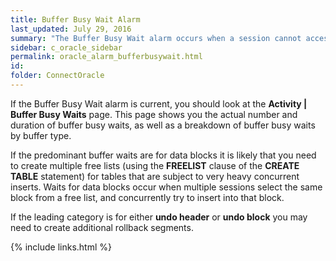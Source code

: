 ```yaml
---
title: ﻿Buffer Busy Wait Alarm
last_updated: July 29, 2016
summary: "The Buffer Busy Wait alarm occurs when a session cannot access a block because it is in use by another session. The two most common causes are insufficient free lists for a table or insufficient rollback segments."
sidebar: c_oracle_sidebar
permalink: oracle_alarm_bufferbusywait.html
id:
folder: ConnectOracle
---
```



If the Buffer Busy Wait alarm is current, you should look at the **Activity \| Buffer Busy Waits** page. This page shows you the actual number and duration of buffer busy waits, as well as a breakdown of buffer busy waits by buffer type.

If the predominant buffer waits are for data blocks it is likely that you need to create multiple free lists (using the **FREELIST** clause of the **CREATE TABLE** statement) for tables that are subject to very heavy concurrent inserts. Waits for data blocks occur when multiple sessions select the same block from a free list, and concurrently try to insert into that block.

If the leading category is for either **undo header** or **undo block** you may need to create additional rollback segments.


{% include links.html %}
